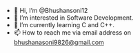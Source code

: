 - 👋 Hi, I’m @Bhushansoni12
- 👀 I’m interested in Software Development.
- 🌱 I’m currently learning C and C++.
- 📫 How to reach me via email address on bhushanasoni9826@gmail.com

